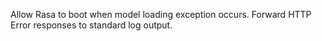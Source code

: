 Allow Rasa to boot when model loading exception occurs. Forward HTTP Error responses to standard log output.
